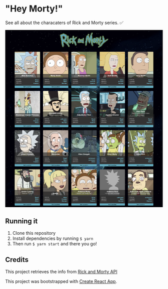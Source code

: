 # "Hey Morty!" 
See all about the characaters of Rick and Morty series. ✅

![Preview](preview.png)

## Running it

 1. Clone this repository
 2. Install dependencies by running `$ yarn`
 3. Then run `$ yarn start` and there you go!


## Credits
This project retrieves the info from [Rick and Morty API](https://rickandmortyapi.com/)

This project was bootstrapped with [Create React App](https://github.com/facebook/create-react-app).
